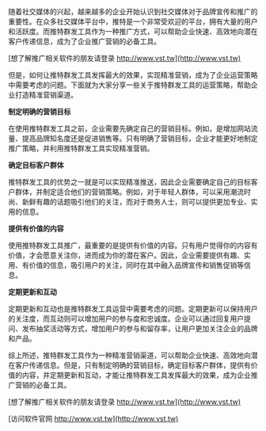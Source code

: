 随着社交媒体的兴起，越来越多的企业开始认识到社交媒体对于品牌宣传和推广的重要性。在众多社交媒体平台中，推特是一个非常受欢迎的平台，拥有大量的用户和活跃度。而推特群发工具作为一种推广方式，可以帮助企业快速、高效地向潜在客户传递信息，成为了企业推广营销的必备工具。

[想了解推广相关软件的朋友请登录 http://www.vst.tw](http://www.vst.tw)

但是，如何让推特群发工具发挥最大的效果，实现精准营销，成为了企业运营策略中需要考虑的问题。下面就为大家分享一些关于推特群发工具的运营策略，帮助企业打造精准营销渠道。

**制定明确的营销目标**

在使用推特群发工具之前，企业需要先确定自己的营销目标。例如，是增加网站流量、提高品牌知名度还是促进销售等。只有明确了营销目标，企业才能更好地制定推广策略，并利用推特群发工具实现精准营销。

**确定目标客户群体**

推特群发工具的优势之一就是可以实现精准推送，因此企业需要确定自己的目标客户群体，并制定适合他们的营销策略。例如，对于年轻人群体，可以采用潮流时尚、新鲜有趣的话题吸引他们的关注，而对于商务人士，则可以提供更加专业、实用的信息。

**提供有价值的内容**

使用推特群发工具推广，最重要的是提供有价值的内容。只有用户觉得你的内容有价值，才会愿意关注你，进而成为你的潜在客户。因此，企业需要提供有趣、实用、有价值的信息，吸引用户的关注，同时在其中融入品牌宣传和销售促销等信息。

**定期更新和互动**

定期更新和互动也是推特群发工具运营中需要考虑的问题。定期更新可以保持用户的关注度，而互动则可以增加用户的参与度和忠诚度。企业可以通过回复用户提问、发布抽奖活动等方式，增加用户的参与和留存率，让用户更加关注企业的品牌和产品。

综上所述，推特群发工具作为一种精准营销渠道，可以帮助企业快速、高效地向潜在客户传递信息。但是，只有制定明确的营销目标，确定目标客户群体，提供有价值的内容，并定期更新和互动，才能让推特群发工具发挥最大的效果，成为企业推广营销的必备工具。

[想了解推广相关软件的朋友请登录 http://www.vst.tw](http://www.vst.tw)


[访问软件官网 http://www.vst.tw](http://www.vst.tw)

